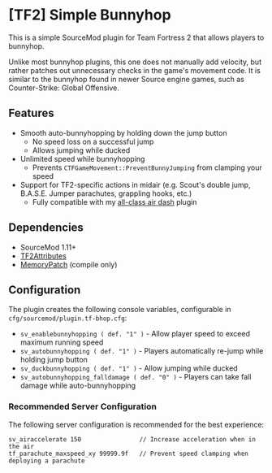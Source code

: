 # [TF2] Simple Bunnyhop

This is a simple SourceMod plugin for Team Fortress 2 that allows players to bunnyhop.

Unlike most bunnyhop plugins, this one does not manually add velocity, but rather patches out unnecessary checks in the game's movement code.
It is similar to the bunnyhop found in newer Source engine games, such as Counter-Strike: Global Offensive.

## Features

* Smooth auto-bunnyhopping by holding down the jump button
    * No speed loss on a successful jump
    * Allows jumping while ducked
* Unlimited speed while bunnyhopping
    * Prevents `CTFGameMovement::PreventBunnyJumping` from clamping your speed
* Support for TF2-specific actions in midair (e.g. Scout's double jump, B.A.S.E. Jumper parachutes, grappling hooks, etc.)
    * Fully compatible with my [all-class air dash](https://github.com/Mikusch/allclass-air-dash) plugin

## Dependencies

* SourceMod 1.11+
* [TF2Attributes](https://github.com/FlaminSarge/tf2attributes)
* [MemoryPatch](https://github.com/Kenzzer/MemoryPatch) (compile only)

## Configuration

The plugin creates the following console variables, configurable in `cfg/sourcemod/plugin.tf-bhop.cfg`:

* `sv_enablebunnyhopping ( def. "1" )` - Allow player speed to exceed maximum running speed
* `sv_autobunnyhopping ( def. "1" )` - Players automatically re-jump while holding jump button
* `sv_duckbunnyhopping ( def. "1" )` - Allow jumping while ducked
* `sv_autobunnyhopping_falldamage ( def. "0" )` - Players can take fall damage while auto-bunnyhopping

### Recommended Server Configuration

The following server configuration is recommended for the best experience:

```
sv_airaccelerate 150                // Increase acceleration when in the air
tf_parachute_maxspeed_xy 99999.9f   // Prevent speed clamping when deploying a parachute
```
